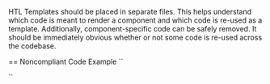 HTL Templates should be placed in separate files. This helps understand which code is meant to render a component and which code is re-used as a template. Additionally, component-specific code can be safely removed. It should be immediately obvious whether or not some code is re-used across the codebase.

== Noncompliant Code Example
``
<template data-sly-template.image="${@ source, description}">
    <img src="${source}" alt="${description}" title="${description}"/>
</template>
 
<div class="image-component" data-sly-use.model="com.example.Image">
    <sly data-sly-call="${image @ source=model.src, description=model.altText}"
</div>
``